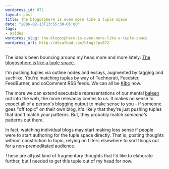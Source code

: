 ```yaml
--- 
wordpress_id: 872
layout: post
title: The blogosphere is even more like a tuple space
date: "2006-02-13T13:55:30-05:00"
tags: 
- asides
wordpress_slug: the-blogosphere-is-even-more-like-a-tuple-space
wordpress_url: http://decafbad.com/blog/?p=872
---
```

The idea's been bouncing around my head more and more lately: <a href="http://decafbad.com/blog/2005/01/12/the-blogosphere-as-a-tuple-space">The blogosphere is like a tuple space.</a>

I'm pushing tuples via outline nodes and essays, augmented by tagging and suchlike.  You're matching tuples by way of Technorati, Feedster, FeedBurner, and coComment RSS feeds.  We can all be <a href="http://decafbad.com/blog/2004/07/29/kibo-kibo-kibo">Kibo</a> now.

The more we can extend executable representations of our mental <a href="http://www.google.com/search?q=define%3Abaleen">baleen</a> out into the web, the more relevancy comes to us.  It makes no sense to expect all of a person's blogging output to make sense to you - if someone goes "off topic" on their own blog, it's likely that they're just pushing tuples that don't match your patterns.  But, they probably match <i>someone's</i> patterns out there.

In fact, watching individual blogs may start making less sense if people were to start authoring for the tuple space directly.  That is, posting thoughts without constriction to topic, relying on filters elsewhere to sort things out for a non-premeditated audience.

These are all just kind of fragmentary thoughts that I'd like to elaborate further, but I needed to get this tuple out of my head for now.
